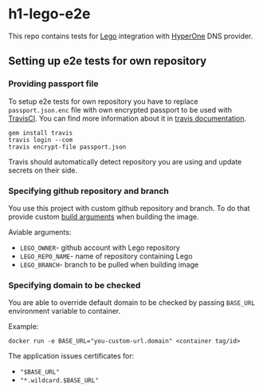 # h1-lego-e2e

This repo contains tests for [Lego](https://github.com/go-acme/lego) integration
with [HyperOne](https://www.hyperone.com/) DNS provider.

## Setting up e2e tests for own repository

### Providing passport file

To setup e2e tests for own repository you have to replace `passport.json.enc` file
with own encrypted passport to be used with [TravisCI](https://travis-ci.com).
You can find more information about it in [travis documentation](https://docs.travis-ci.com/user/encrypting-files/).

```shell
gem install travis
travis login --com
travis encrypt-file passport.json
```

Travis should automatically detect repository you are using and update secrets on their side.

### Specifying github repository and branch

You use this project with custom github repository and branch.
To do that provide custom [build arguments](https://docs.docker.com/engine/reference/commandline/build/#options)
when building the image.

Aviable arguments:

- `LEGO_OWNER`- github account with Lego repository
- `LEGO_REPO_NAME`- name of repository containing Lego
- `LEGO_BRANCH`- branch to be pulled when building image

### Specifying domain to be checked

You are able to override default domain to be checked by passing `BASE_URL`
environment variable to container.

Example:

```shell
docker run -e BASE_URL="you-custom-url.domain" <container tag/id>
```

The application issues certificates for:

- `"$BASE_URL"`
- `"*.wildcard.$BASE_URL"`
